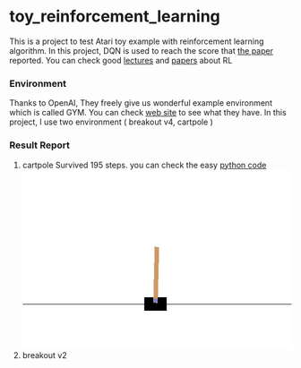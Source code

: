 # toy_reinforcement_learning
This is a project to test Atari toy example with reinforcement learning algorithm. In this project, DQN is used to reach the score that [the paper](https://arxiv.org/pdf/1312.5602.pdf) reported. You can check good [lectures](https://www.youtube.com/watch?v=2pWv7GOvuf0&t=7s) and [papers](http://www0.cs.ucl.ac.uk/staff/d.silver/web/Teaching.html) about RL

### Environment
Thanks to OpenAI, They freely give us wonderful example environment which is called GYM. You can check [web site](https://gym.openai.com/) to see what they have. In this project, I use two environment ( breakout v4, cartpole )

### Result Report
1. cartpole
  Survived 195 steps. you can check the easy [python code](https://github.com/JoungheeKim/toy_reinforcement_learning/blob/master/cartpole/cartpole_tutorial.ipynb)
  ![alt text](https://github.com/JoungheeKim/toy_reinforcement_learning/blob/master/cartpole/CartPole_result.gif)
2. breakout v2 
